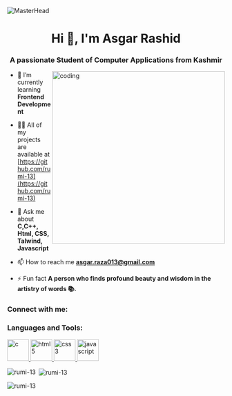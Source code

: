 ![MasterHead](https://mir-s3-cdn-cf.behance.net/project_modules/max_1200/79731568097599.5b50bca477735.jpg)
<h1 align="center">Hi 👋, I'm Asgar Rashid</h1>
<h3 align="center">A passionate Student of Computer Applications from Kashmir</h3>

<img align="right" alt="coding" width="400" src="https://assets.materialup.com/uploads/932a0a53-ea19-4b44-a194-85bc1c3073fc/work-at-home-programmer-vector-illustration.jpg">

- 🌱 I’m currently learning **Frontend Development**

- 👨‍💻 All of my projects are available at [https://github.com/rumi-13](https://github.com/rumi-13)

- 💬 Ask me about **C,C++, Html, CSS, Talwind, Javascript**

- 📫 How to reach me **asgar.raza013@gmail.com**

- ⚡ Fun fact **A person who finds profound beauty and wisdom in the artistry of words 📚.**

<h3 align="left">Connect with me:</h3>
<p align="left">
</p>

<h3 align="left">Languages and Tools:</h3>
<p align="left"> <a href="https://www.cprogramming.com/" target="_blank" rel="noreferrer"> <img src="https://upload.wikimedia.org/wikipedia/commons/thumb/1/18/C_Programming_Language.svg/695px-C_Programming_Language.svg.png" alt="c" width="50" height="50"/> </a>  <a href="https://www.w3.org/html/" target="_blank" rel="noreferrer"> <img src="https://upload.wikimedia.org/wikipedia/commons/thumb/6/61/HTML5_logo_and_wordmark.svg/512px-HTML5_logo_and_wordmark.svg.png" alt="html5" width="50" height="50"/> </a>  <a href="https://www.w3schools.com/css/" target="_blank" rel="noreferrer"> <img src="https://upload.wikimedia.org/wikipedia/commons/thumb/3/3d/CSS.3.svg/1200px-CSS.3.svg.png" alt="css3" width="50" height="50"/> </a>
  <a href="https://developer.mozilla.org/en-US/docs/Web/JavaScript" target="_blank" rel="noreferrer"> <img src="https://cdn.worldvectorlogo.com/logos/logo-javascript.svg" alt="javascript" width="50" height="50"/> </a> </p>

<p><img align="left" src="https://github-readme-stats.vercel.app/api/top-langs?username=rumi-13&show_icons=true&locale=en&layout=compact" alt="rumi-13" /></p>

<p>&nbsp;<img align="center" src="https://github-readme-stats.vercel.app/api?username=rumi-13&show_icons=true&locale=en" alt="rumi-13" /></p>

<p><img align="center" src="https://github-readme-streak-stats.herokuapp.com/?user=rumi-13&" alt="rumi-13" /></p>
